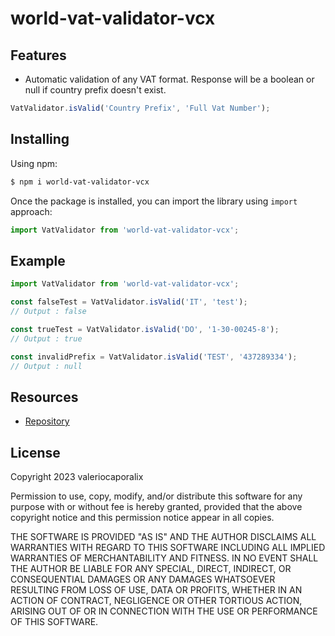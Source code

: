 # world-vat-validator-vcx

## Features

- Automatic validation of any VAT format. Response will be a boolean or null if country prefix doesn't exist.

```js
VatValidator.isValid('Country Prefix', 'Full Vat Number');
```

## Installing

Using npm:

```bash
$ npm i world-vat-validator-vcx
```

Once the package is installed, you can import the library using `import` approach:

```js
import VatValidator from 'world-vat-validator-vcx';
```

## Example

```js
import VatValidator from 'world-vat-validator-vcx';

const falseTest = VatValidator.isValid('IT', 'test');
// Output : false

const trueTest = VatValidator.isValid('DO', '1-30-00245-8');
// Output : true

const invalidPrefix = VatValidator.isValid('TEST', '437289334');
// Output : null
```

## Resources

- [Repository](https://github.com/valeriocaporalix/world-vat-validator-vcx)

## License

Copyright 2023 valeriocaporalix

Permission to use, copy, modify, and/or distribute this software for any purpose with or without fee is hereby granted,
provided that the above copyright notice and this permission notice appear in all copies.

THE SOFTWARE IS PROVIDED "AS IS" AND THE AUTHOR DISCLAIMS ALL WARRANTIES WITH REGARD TO THIS SOFTWARE INCLUDING ALL IMPLIED WARRANTIES
OF MERCHANTABILITY AND FITNESS. IN NO EVENT SHALL THE AUTHOR BE LIABLE FOR ANY SPECIAL, DIRECT, INDIRECT,
OR CONSEQUENTIAL DAMAGES OR ANY DAMAGES WHATSOEVER RESULTING FROM LOSS OF USE, DATA OR PROFITS, WHETHER IN AN ACTION OF CONTRACT,
NEGLIGENCE OR OTHER TORTIOUS ACTION, ARISING OUT OF OR IN CONNECTION WITH THE USE OR PERFORMANCE OF THIS SOFTWARE.
